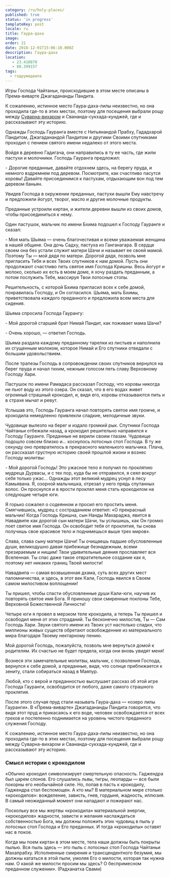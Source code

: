 ```yaml
---
category: /ru/holy-places/
published: true
status: 'in progress'
templateKey: post
locale: ru
title: Гаура-даха
image:
order: 21
date: 2018-12-01T15:06:10.000Z
description: Гаура-даха
location:
   - 23.410870
   - 88.399157
tags:
  - годрумадвипа
---
```

Игры Господа Чайтаньи, происходившие в этом месте описаны в Према-виварте Джагадананды Пандита.

К сожалению, истинное место Гаура-даха-лилы неизвестно, но она проходила где-то в этих местах, поэтому для посещения выбрали рощу между [Суварна-вихаром](/ru/suvarna-vihar) и Свананда-сукхада-кунджей, где и рассказывают эту историю.

Однажды Господь Гауранга вместе с Нитьянандой Прабху, Гададхарой Пандитом, Джагаданандой Пандитом и другими Своими спутниками проходил с пением святого имени недалеко от этого места.

Войдя в деревню Гадигача, они направились в ту ее часть, где жили пастухи и молочники. Господь Гауранга предложил:

\- Дорогие преданные, давайте отдохнем здесь, на берегу пруда, и немного вздремнем под деревом. Посмотрите, как счастливо пасутся коровы! Давайте присоединимся к пастухам, отдыхающим вон под тем деревом баньян.

Увидев Господа в окружении преданных, пастухи вышли Ему навстречу и предложили йогурт, творог, масло и другие молочные продукты.

Преданные устроили киртан, и жители деревни вышли из своих домов, чтобы присоединиться к нему.

Один пастушок, мальчик по имени Бхима подошел к Господу Гауранге и сказал:

\- Моя мать Шьяма — очень благочестивая и всеми уважаемая женщина в нашей общине. Она дочь Садху, пастуха из Ганганагара. В сердце своем она без устали служит матери Шачи и называет ее своей мамой. Поэтому Ты — мой дядя по матери. Дорогой дядя, позволь мне пригласить Тебя и всех Твоих спутников к нам домой. Пусть они продолжают счастливо петь святое имя Господа Кришны. Весь йогурт и молоко, сколько их есть в моем доме, я хочу раздать преданным, а потом послужить Тебе, массируя Твои лотосные стопы.

Решительность, с которой Бхима пригласил всех к себе домой, понравилась Господу, и Он согласился. Шьяма, мать Бхимы, приветствовала каждого преданного и предложила всем места для сидения.

Шьяма спросила Господа Гаурангу:

\- Мой дорогой старший брат Нимай Пандит, как поживает мама Шачи?

\- Очень хорошо, — ответил Господь.

Шьяма раздала каждому преданному тарелки из листьев и наполнила их сгущенным молоком, которое Нимай и Его спутники отведали с большим удовольствием.

После трапезы Господь в сопровождении своих спутников вернулся на берег пруда и начал тихим, нежным голосом петь славу Верховному Господу Хари.

Пастушок по имени Рамадаса рассказал Господу, что коровы никогда не пьют воду из этого озера. Он сказал, что в его водах живет огромный страшный крокодил, и, видя его, коровы отказываются пить и в страхе мычат и ревут.

Услышав это, Господь Гауранга начал повторять святое имя громче, и крокодила немедленно привлекли сладкие, мелодичные звуки.

Чудовище вылезло на берег и издало громкий рык. Спутники Господа Чайтаньи отбежали назад, а крокодил решительно направился к Господу Гауранге. Преданные не верили своим глазам. Чудовище подошло совсем близко и… коснулось лотосных стоп Господа. В ту же секунду оно превратилось в прекрасного маленького мальчика. Плача, он рассказал грустную историю своей прошлой жизни и вознес Господу молитвы:

\- Мой дорогой Господь! Это ужасное тело я получил по проклятию мудреца Дурвасы, и с тех пор, куда бы не отправился, я сеял вокруг себя только ужас… Однажды этот великий мудрец уснул в лесу Камьявана. Я, озорной мальчишка, отрезал у него прядь спутанных волос. Он проснулся и в ярости проклял меня стать крокодилом на следующие четыре юги.

Я горько сожалел о содеянном и просил его простить меня. Смягчившись, мудрец с состраданием ответил: «О прекрасный мальчик! Когда Господь Кришна, сын Нанды Махараджа, явится в Навадвипе как дорогой сын матери Шачи, ты услышишь, как Он громко поет святое имя Господа. Он освободит тебя от проклятия, ты снова получишь свое красивое тело и поднимешься выше трех миров».

Слава, слава сыну матери Шачи! Ты очищаешь падшие обусловленные души, великодушно давая прибежище безнадежным, всеми презираемым и нищим! Твои удивительные деяния прославляет вся Вселенная. Ты спас даже такое отвратительное создание как я, поэтому нет никаких границ Твоей милости!

Навадвипа — самая возвышенная дхама, суть всех других мест паломничества, и здесь, в этот век Кали, Господь явился в Своем самом милостивом воплощении!

Ты пришел, чтобы спасти обусловленные души Кали-юги, научив их повторять святое имя Бога. Я приношу свои смиренные поклоны Тебе, Верховной Божественной Личности!

Четыре юги я провел в мерзком теле крокодила, а теперь Ты пришел и освободил меня от этих страданий. Ты бесконечно милостив, Ты — Сам Господь Хари. Звуки святого имени из Твоих уст настолько сладки, что миллионы живых существ обретают освобожденние из материального мира благодаря Твоему нектарному пению.

Мой дорогой Господь, пожалуйста, позволь мне вернуться домой к родителям. Их счастью не будет предела, когда они вновь увидят меня!

Вознеся эти замечательные молитвы, мальчик, с позволения Господа, вернулся к себе домой, а преданные, видя, что солнце приближается к зениту, стали собираться назад в Маяпур.

Любой, кто с верой и преданностью выслушает рассказ об этой игре Господа Гауранги, освободится от любого, даже самого страшного проклятия.

После этого случая пруд стали называть Гаура-даха — «озеро лилы Гауранги». В «Према-виварте» Джагадананды Пандита говорится, что видя этот пруд и прикасаясь к его воде, человек освобождается от всех грехов и постепенно поднимается на уровень чистого преданного служения Господу.

К сожалению, истинное место Гаура-даха-лилы неизвестно, но она проходила где-то в этих местах, поэтому для посещения выбрали рощу между Суварна-вихаром и Свананда-сукхада-кунджей, где и рассказывают эту историю.

### Смысл истории с крокодилом
«Обычно крокодил символизирует смертельную опасность. Гаджендра был царем слонов. Его слушались львы, тигры, леопарды — все были покорны его необычайной силе. Но, попав в пасть к крокодилу, Гаджендра стал беспомощен. А кто мы? В материальном мире столько «крокодилов»: вожделение, зависть, гнев, гордыня, жадность, иллюзия. В самый неожиданный момент они нападают и пожирают нас.

Поскольку все мы жертвы «крокодила» материальной энергии, «крокодилов» жадности, зависти и желания наслаждаться собственностью Бога, мы должны положить этих чудовищ в пыль у лотосных стоп Господа и Его преданных. И тогда «крокодилы» оставят нас в покое.

Когда мы поем киртан в этом месте, тела наши должны быть покрыты пылью. Вся пыль здесь — это пыль с лотосных стоп Господа Чайтаньи Махапрабху. Исполненные смирения и трансцендентного безумия, мы должны кататься в этой пыли, умоляя Его о милости, которая так нужна нам. О какой же милости просим мы здесь? О беспримесном преданном служении». (Радханатха Свами)

<tbd locale="ru" url="mailto:haribol@mayapur.live"></tbd>
